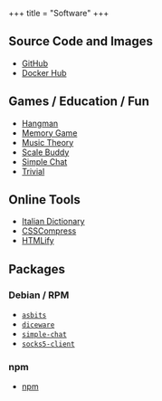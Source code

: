 +++
title = "Software"
+++

## Source Code and Images

- [GitHub]
- [Docker Hub]

## Games / Education / Fun

- [Hangman]
- [Memory Game]
- [Music Theory]
- [Scale Buddy]
- [Simple Chat]
- [Trivial]

## Online Tools

- [Italian Dictionary]
- [CSSCompress]
- [HTMLify]

## Packages

### Debian / RPM

- [`asbits`]
- [`diceware`]
- [`simple-chat`]
- [`socks5-client`]

### npm

- [npm]

[GitHub]: https://github.com/btoll
[Docker Hub]: https://hub.docker.com/search?q=btoll&type=image
[npm]: https://www.npmjs.com/~benjam72

[Hangman]: https://github.com/btoll/hangman
[Memory Game]: /memory-game
[Music Theory]: /music-theory
[Scale Buddy]: https://github.com/btoll/scale_buddy
[Simple Chat]: https://github.com/btoll/simple-chat
[Trivial]: https://github.com/btoll/trivial

[Italian Dictionary]: https://italy.benjamintoll.com
[CSSCompress]: /tools/css_compress/
[HTMLify]: /tools/htmlify/

[`asbits`]: https://github.com/btoll/asbits/releases
[`diceware`]: https://github.com/btoll/diceware/releases
[`simple-chat`]: https://github.com/btoll/simple-chat/releases
[`socks5-client`]: https://github.com/btoll/socks5-client/releases

